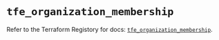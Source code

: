 # `tfe_organization_membership`

Refer to the Terraform Registory for docs: [`tfe_organization_membership`](https://www.terraform.io/docs/providers/tfe/r/organization_membership).
